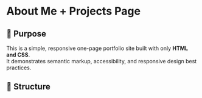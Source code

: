 # About Me + Projects Page

## 📌 Purpose
This is a simple, responsive one-page portfolio site built with only **HTML and CSS**.  
It demonstrates semantic markup, accessibility, and responsive design best practices.

## 📂 Structure
